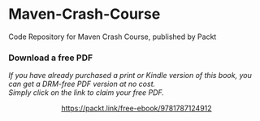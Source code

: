 # Maven-Crash-Course
Code Repository for Maven Crash Course, published by Packt
### Download a free PDF

 <i>If you have already purchased a print or Kindle version of this book, you can get a DRM-free PDF version at no cost.<br>Simply click on the link to claim your free PDF.</i>
<p align="center"> <a href="https://packt.link/free-ebook/9781787124912">https://packt.link/free-ebook/9781787124912 </a> </p>